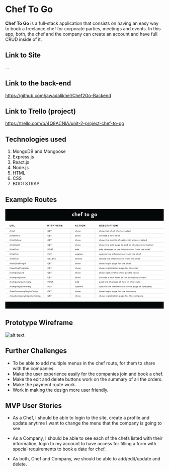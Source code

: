 # Chef To Go


**Chef To Go** is a full-stack application that consists on having an easy way to book a freelance chef for corporate parties, meetings and events. In this app, both, the chef and the company can create an account and have full CRUD inside of it.

## Link to Site
...

## Link to the back-end 
https://github.com/jawadalikhel/Chef2Go-Backend

## Link to Trello (project)
https://trello.com/b/4Q8ACNlA/unit-2-project-chef-to-go



## Technologies used
1. MongoDB and Mongoose
2. Express.js
3. React.js
4. Node.js
5. HTML
6. CSS
7. BOOTSTRAP



## Example Routes
![alt text](public/images/routes-01.png)



## Prototype Wireframe
![alt text](public/images/wireframeImg.png)



## Further Challenges
- To be able to add multiple menus in the chef route, for them to share with the companies.
- Make the user experience easily for the companies join and book a chef.
- Make the edit and delete buttons work on the summary of all the orders.
- Make the payment route work.
- Work in making the design more user friendly.



## MVP User Stories
* As a Chef, I should be able to login to the site, create a profile and update anytime I want to change the menu that the company is going to see.

* As a Company, I should be able to see each of the chefs listed with their information, login to my account to have access for filling a form with special requirements to book a date for chef.

* As both, Chef and Company, we should be able to add/edit/update and delete.

